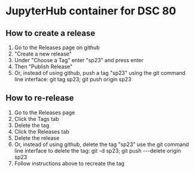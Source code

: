 # JupyterHub container for DSC 80

## How to create a release

1. Go to the Releases page on github
2. "Create a new release"
3. Under "Choose a Tag" enter "sp23" and press enter
4. Then "Publish Release"
5. Or, instead of using github, push a tag "sp23" using the git command line interface: git tag sp23; git push origin sp23


## How to re-release

1. Go to the Releases page
2. Click the Tags tab
3. Delete the tag
4. Click the Releases tab
5. Delete the release
6. Or, instead of using github, delete the tag "sp23" use the git command line interface to delete the tag: git -d sp23; git push ---delete origin sp23
7. Follow instructions above to recreate the tag
